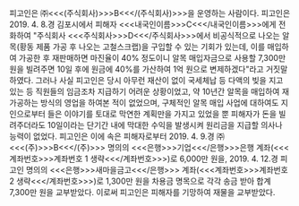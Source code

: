 피고인은 ㈜<<<(주식회사)>>>B<<</(주식회사)>>>을 운영하는 사람이다.
피고인은 2019. 4. 8.경 김포시에서 피해자 <<<내국인이름>>>C<<</내국인이름>>>에게 전화하여 "주식회사 <<<주식회사>>>D<<</주식회사>>>에서 비공식적으로 나오는 알목(황동 제품 가공 후 나오는 고철스크랩)을 구입할 수 있는 기회가 있는데, 이를 매입하여 가공한 후 재판매하면 마진율이 40% 정도이니 알목 매입자금으로 사용할 7,300만 원을 빌려주면 10일 후에 원금에 40%를 가산하여 1억 원으로 변제하겠다"라고 거짓말하였다.
그러나 사실 피고인은 당시 아무런 재산이 없이 국세체납 등 다액의 빚을 지고 있는 등 직원들의 임금조차 지급하기 어려운 상황이었고, 약 10년간 알목을 매입하여 재가공하는 방식의 영업을 하여본 적이 없었으며, 구체적인 알목 매입 사업에 대하여도 지인으로부터 들은 이야기를 토대로 막연한 계획만을 가지고 있었을 뿐 피해자가 돈을 빌려주더라도 10일이라는 단기간 내에 막대한 수익을 발생시켜 원리금을 지급할 의사나 능력이 없었다.
피고인은 이에 속은 피해자로부터 2019. 4. 9.경 ㈜<<<(주)>>>B<<</(주)>>> 명의의 <<<은행>>>기업<<</은행>>>은행 계좌(<<<계좌번호>>>계좌번호 1 생략<<</계좌번호>>>)로 6,000만 원을, 2019. 4. 12.경 피고인 명의의 <<<은행>>>새마을금고<<</은행>>> 계좌(<<<계좌번호>>>계좌번호 2 생략<<</계좌번호>>>)로 1,300만 원을 차용금 명목으로 각각 송금 받아 합계 7,300만 원을 교부받았다.
이로써 피고인은 피해자를 기망하여 재물을 교부받았다.